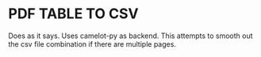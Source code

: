 # PDF TABLE TO CSV
Does as it says.
Uses camelot-py as backend.
This attempts to smooth out the csv file combination if there are multiple pages.
